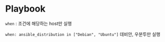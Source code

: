 # Playbook

`when` : 조건에 해당하는 host만 실행

`when: ansible_distribution in ["Debian", "Ubuntu"]` 데비안, 우분투만 실행
